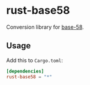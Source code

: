 # rust-base58

Conversion library for [base-58](http://en.wikipedia.org/wiki/Base58).


## Usage

Add this to `Cargo.toml`:

```toml
[dependencies]
rust-base58 = "*"
```
